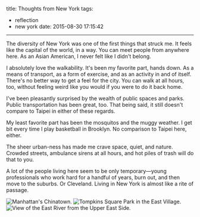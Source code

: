 title: Thoughts from New York
tags:
  - reflection
  - new york
date: 2015-08-30 17:15:42
---


The diversity of New York was one of the first things that struck me. It feels like the capital of the world, in a way. You can meet people from anywhere here. As an Asian American, I never felt like I didn't belong.

I absolutely love the walkability. It's been my favorite part, hands down. As a means of transport, as a form of exercise, and as an activity in and of itself. There's no better way to get a feel for the city. You can walk at all hours, too, without feeling weird like you would if you were to do it back home.

I've been pleasantly surprised by the wealth of public spaces and parks. Public transportation has been great, too. That being said, it still doesn't compare to Taipei in either of these regards.

My least favorite part has been the mosquitos and the muggy weather. I get bit every time I play basketball in Brooklyn. No comparison to Taipei here, either.

The sheer urban-ness has made me crave space, quiet, and nature. Crowded streets, ambulance sirens at all hours, and hot piles of trash will do that to you.

A lot of the people living here seem to be only temporary—young professionals who work hard for a handful of years, burn out, and then move to the suburbs. Or Cleveland. Living in New York is almost like a rite of passage.

![Manhattan's Chinatown.](https://dl.dropbox.com/u/4291520/journal-images/new-york-chinatown.jpg)
![Tompkins Square Park in the East Village.](https://dl.dropbox.com/u/4291520/journal-images/new-york-tompkins.jpg)
![View of the East River from the Upper East Side.](https://dl.dropbox.com/u/4291520/journal-images/new-york-east-river.jpg)
